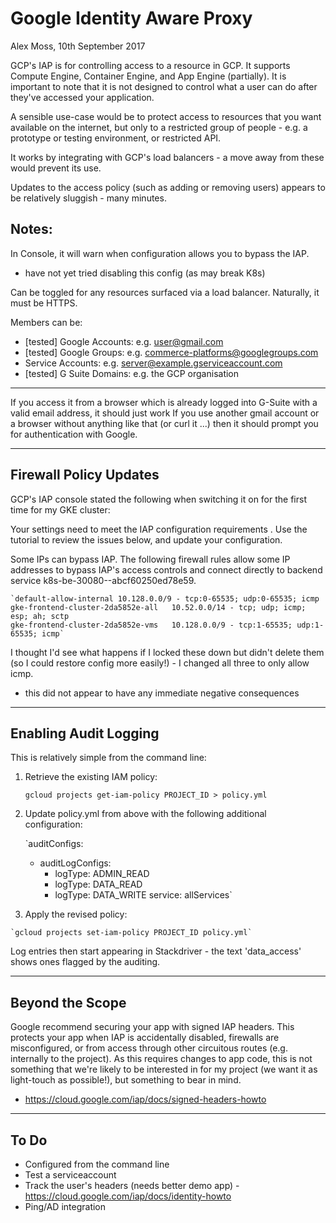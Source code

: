 # Google Identity Aware Proxy

Alex Moss, 10th September 2017

GCP's IAP is for controlling access to a resource in GCP. It supports Compute Engine, Container Engine, and App Engine (partially). It is important to note that it is not designed to control what a user can do after they've accessed your application.

A sensible use-case would be to protect access to resources that you want available on the internet, but only to a restricted group of people - e.g. a prototype or testing environment, or restricted API.

It works by integrating with GCP's load balancers - a move away from these would prevent its use.

Updates to the access policy (such as adding or removing users) appears to be relatively sluggish - many minutes.

## Notes:

In Console, it will warn when configuration allows you to bypass the IAP.
- have not yet tried disabling this config (as may break K8s)

Can be toggled for any resources surfaced via a load balancer. Naturally, it must be HTTPS.

Members can be:
- [tested] Google Accounts: e.g. user@gmail.com
- [tested] Google Groups: e.g. commerce-platforms@googlegroups.com
- Service Accounts: e.g. server@example.gserviceaccount.com
- [tested] G Suite Domains: e.g. the GCP organisation

---

If you access it from a browser which is already logged into G-Suite with a valid email address, it should just work
If you use another gmail account or a browser without anything like that (or curl it ...) then it should prompt you for authentication with Google.

---

## Firewall Policy Updates

GCP's IAP console stated the following when switching it on for the first time for my GKE cluster:

  Your settings need to meet the IAP configuration requirements . Use the tutorial to review the issues below, and update your configuration.

  Some IPs can bypass IAP. The following firewall rules allow some IP addresses to bypass IAP's access controls and connect directly to backend service k8s-be-30080--abcf60250ed78e59.

    `default-allow-internal	10.128.0.0/9 - tcp:0-65535; udp:0-65535; icmp
    gke-frontend-cluster-2da5852e-all	10.52.0.0/14 - tcp; udp; icmp; esp; ah; sctp
    gke-frontend-cluster-2da5852e-vms	10.128.0.0/9 - tcp:1-65535; udp:1-65535; icmp`

I thought I'd see what happens if I locked these down but didn't delete them (so I could restore config more easily!) - I changed all three to only allow icmp.
- this did not appear to have any immediate negative consequences

---

## Enabling Audit Logging

This is relatively simple from the command line:

  1. Retrieve the existing IAM policy:

      `gcloud projects get-iam-policy PROJECT_ID > policy.yml`

  2. Update policy.yml from above with the following additional configuration:

      `auditConfigs:
      - auditLogConfigs:
        - logType: ADMIN_READ
        - logType: DATA_READ
        - logType: DATA_WRITE
        service: allServices`

  3. Apply the revised policy:

    `gcloud projects set-iam-policy PROJECT_ID policy.yml`

Log entries then start appearing in Stackdriver - the text 'data_access' shows ones flagged by the auditing.

---

## Beyond the Scope

Google recommend securing your app with signed IAP headers. This protects your app when IAP is accidentally disabled, firewalls are misconfigured, or from access through other circuitous routes (e.g. internally to the project).
As this requires changes to app code, this is not something that we're likely to be interested in for my project (we want it as light-touch as possible!), but something to bear in mind.
- https://cloud.google.com/iap/docs/signed-headers-howto

---

## To Do

- Configured from the command line
- Test a serviceaccount
- Track the user's headers (needs better demo app) - https://cloud.google.com/iap/docs/identity-howto
- Ping/AD integration
